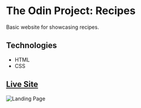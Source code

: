 # The Odin Project: Recipes

Basic website for showcasing recipes.

## Technologies
* HTML
* CSS

## [Live Site](https://xxnoc.github.io/odin-recipes/)

![Landing Page](https://www.imghost.net/ib/BzUmq0Fs0m0ewlY_1695030177.png)
